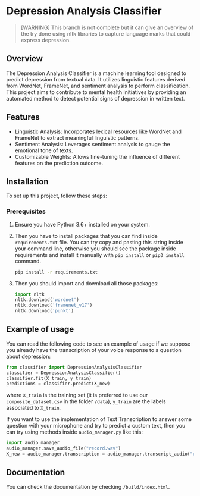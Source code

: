 # Depression Analysis Classifier
> [WARNING] This branch is not complete but it can give an overview of the try done using nltk libraries to capture language marks that could express depression.
## Overview
The Depression Analysis Classifier is a machine learning tool designed to predict depression from textual data. It utilizes linguistic features derived from WordNet, FrameNet, and sentiment analysis to perform classification. This project aims to contribute to mental health initiatives by providing an automated method to detect potential signs of depression in written text.

## Features
- Linguistic Analysis: Incorporates lexical resources like WordNet and FrameNet to extract meaningful linguistic patterns.
- Sentiment Analysis: Leverages sentiment analysis to gauge the emotional tone of texts.
- Customizable Weights: Allows fine-tuning the influence of different features on the prediction outcome.

## Installation
To set up this project, follow these steps:

### Prerequisites
1. Ensure you have Python 3.6+ installed on your system.

2. Then you have to install packages that you can find inside `requirements.txt` file. You can try copy and pasting this string inside your command line, otherwise you should see the package inside requirements and install it manually with `pip install` or `pip3 install `command.

   ```bash
   pip install -r requirements.txt
   ```

3. Then you should import and download all those packages:

   ```python
   import nltk
   nltk.download('wordnet')
   nltk.download('framenet_v17')
   nltk.download('punkt')
   ```

## Example of usage

You can read the following code to see an example of usage if we suppose you already have the transcription of your voice response to a question about depression:

```python
from classifier import DepressionAnalysisClassifier
classifier = DepressionAnalysisClassifier()
classifier.fit(X_train, y_train)
predictions = classifier.predict(X_new)
```

where `X_train` is the training set (it is preferred to use our `composite_dataset.csv` in the folder `/data`), `y_train` are the labels associated to `X_train`.

If you want to use the implementation of Text Transcription to answer some question with your microphone and try to predict a custom text, then you can try using methods inside `audio_manager.py` like this:

```python
import audio_manager
audio_manager.save_audio_file("record.wav")
X_new = audio_manager.transcription = audio_manager.transcript_audio("record.wav")
```

## Documentation

You can check the documentation by checking `/build/index.html`.

